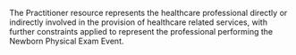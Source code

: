 The Practitioner resource represents the healthcare professional directly or indirectly involved in the provision of healthcare related services, with further constraints applied to represent the professional performing the Newborn Physical Exam Event.